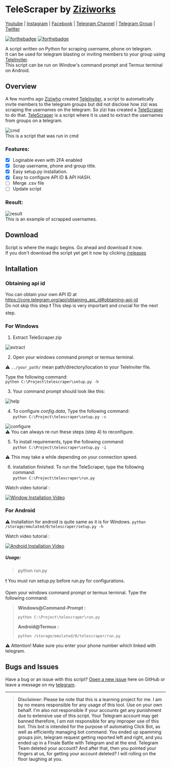 # TeleScraper by [Ziziworks](https://www.youtube.com/channel/UCW36UNroi3B4Ix9ln1e6rUQ?sub_confirmation=1)

[Youtube](https://www.youtube.com/channel/UCW36UNroi3B4Ix9ln1e6rUQ?sub_confirmation=1) |
[Instagram](https://www.instagram.com/ziziworks/) |
[Facebook](https://www.facebook.com/ziziworks/) |
[Telegram Channel](https://t.me/ziziworks) |
[Telegram Group](https://t.me/ziziworksgroup) |
[Twitter](https://twitter.com/ziziworks_MY)  

[![forthebadge](https://forthebadge.com/images/badges/made-with-python.svg)](https://forthebadge.com)    [![forthebadge](https://forthebadge.com/images/badges/built-with-love.svg)](https://forthebadge.com)

A script written on Python for scraping username, phone on telegram.  
It can be used for telegram blasting or inviting members to your group using [TeleInviter](https://github.com/ziziwho/teleinviter).  
This script can be run on Window's command prompt
and Termux terminal on Android.

## Overview
A few months ago [Ziziwho](https://github.com/ziziwho/) created [TeleInviter](https://github.com/ziziwho/teleinviter), a script to automatically invite members to the telegram groups but did not disclose how zizi was scraping the usernames on the telegram. So zizi has created a [TeleScraper](https://github.com/ziziwho/telescraper) to do that. [TeleScraper](https://github.com/ziziwho/telescraper) is a script where it is used to extract the usernames from groups on a telegram.

![cmd](Images/cmd.PNG)    
This is a script that was run in cmd
### Features:
- [x] Loginable even with 2FA enabled
- [x] Scrap username, phone and group title.
- [x] Easy setup.py installation.
- [x] Easy to configure API ID & API HASH.
- [ ] Merge .csv file
- [ ] Update script 
### Result:
![result](Images/result.PNG)   
This is an example of scrapped usernames.
## Download
Script is where the magic begins. Go ahead and download it now.    
If you don't download the script yet get it now by clicking [/releases](https://github.com/ziziwho/telescraper//releases)
## Intallation

### Obtaining api id
You can obtain your own API ID at https://core.telegram.org/api/obtaining_api_id#obtaining-api-id    
Do not skip this step ❗ This step is very important and crucial for the next step.   

### For Windows

1. Extract TeleScraper.zip    

![extract](Images/extract.PNG)    

2. Open your windows command prompt or termux terminal.    

⚠️ `../your_path/` mean path/directory/location to your TeleInviter file.    

Type the following command:    
`python C:\Project\telescraper\setup.py -h`    

3. Your command prompt should look like this:    

![help](Images/help.PNG)    

4. To configure *config.data*, Type the following command:    
`python C:\Project\telescraper\setup.py -c`    

![configure](Images/configure.PNG)    
⚠️ You can always re-run these steps (step 4) to reconfigure.    

5. To install requirements, type the following command:    
`python C:\Project\telescraper\setup.py -i`    

⚠️ This may take a while depending on your connection speed.    

6. Installation finished. To run the TeleScraper, type the following command:    
`python C:\Project\telescraper\run.py`    

Watch video tutorial :    

[![Window Installation Video](https://transactionmanagementconsultants.com/wp-content/uploads/2018/10/video-coming-soon.png)](/)    

### For Android
⚠️ Installation for android is quite same as it is for Windows.
`python /storage/emulated/0/telescraper/setup.py -h`

Watch video tutorial :    

[![Android Installation Video](https://transactionmanagementconsultants.com/wp-content/uploads/2018/10/video-coming-soon.png)](/)    

##### Usage: 
> python run.py

❗ You must run setup.py before run.py for configurations.

Open your windows command prompt or termux terminal. Type the following command:    

> **Windows@Command-Prompt :**    
> ```
> python C:\Project\telescraper\run.py
> ```
> **Android@Termux :**    
> ```
> python /storage/emulated/0/telescraper/run.py
> ```
⚠️ Attention! Make sure you enter your phone number which linked with telegram.
## Bugs and Issues

Have a bug or an issue with this script? [Open a new issue](https://github.com/ziziwho/telescraper/issues/new) here on GitHub or leave a message on my [telegram](http://t.me/ziziwho).


---

> **Disclaimer**<a name="disclaimer" />: Please be note that this is a learning project for me. I am by no means responsible for any usage of this tool. Use on your own behalf. I'm also not responsible if your accounts get any punishment due to extensive use of this script. Your Telegram account may get banned therefore, I am not responsible for any improper use of this bot. This bot is intended for the purpose of automating Click Bot, as well as efficiently managing bot command. You ended up spamming groups join, telegram request getting reported left and right, and you ended up in a Finale Battle with Telegram and at the end. Telegram Team deleted your account?
And after that, then you pointed your fingers at us, for getting your account deleted? I will rolling on the floor laughing at you.

